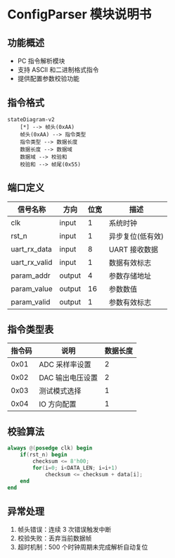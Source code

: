# ConfigParser 模块说明书

## 功能概述

- PC 指令解析模块
- 支持 ASCII 和二进制格式指令
- 提供配置参数校验功能

## 指令格式

```mermaid
stateDiagram-v2
    [*] --> 帧头(0xAA)
    帧头(0xAA) --> 指令类型
    指令类型 --> 数据长度
    数据长度 --> 数据域
    数据域 --> 校验和
    校验和 --> 帧尾(0x55)
```

## 端口定义

| 信号名称      | 方向   | 位宽 | 描述             |
| ------------- | ------ | ---- | ---------------- |
| clk           | input  | 1    | 系统时钟         |
| rst_n         | input  | 1    | 异步复位(低有效) |
| uart_rx_data  | input  | 8    | UART 接收数据    |
| uart_rx_valid | input  | 1    | 数据有效标志     |
| param_addr    | output | 4    | 参数存储地址     |
| param_value   | output | 16   | 参数数值         |
| param_valid   | output | 1    | 参数有效标志     |

## 指令类型表

| 指令码 | 说明             | 数据长度 |
| ------ | ---------------- | -------- |
| 0x01   | ADC 采样率设置   | 2        |
| 0x02   | DAC 输出电压设置 | 2        |
| 0x03   | 测试模式选择     | 1        |
| 0x04   | IO 方向配置      | 1        |

## 校验算法

```verilog
always @(posedge clk) begin
    if(rst_n) begin
        checksum <= 8'h00;
        for(i=0; i<DATA_LEN; i=i+1)
            checksum <= checksum + data[i];
    end
end
```

## 异常处理

1. 帧头错误：连续 3 次错误触发中断
2. 校验失败：丢弃当前数据帧
3. 超时机制：500 个时钟周期未完成解析自动复位
